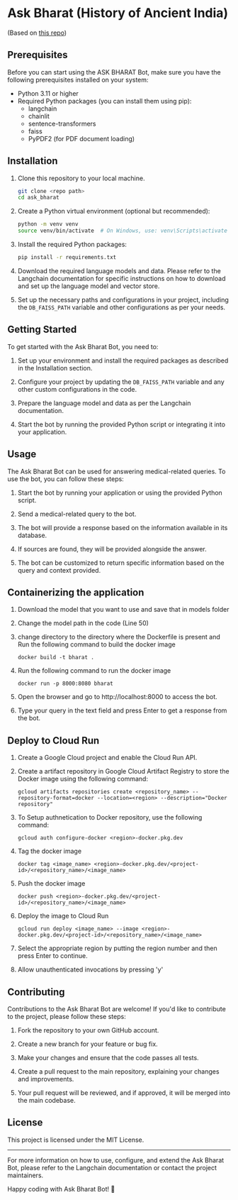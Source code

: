 # Ask Bharat (History of Ancient India)

(Based on [this repo](https://github.com/AIAnytime/Llama2-Medical-Chatbot/blob/main/README.md))

## Prerequisites

Before you can start using the ASK BHARAT Bot, make sure you have the following prerequisites installed on your system:

- Python 3.11 or higher
- Required Python packages (you can install them using pip):
    - langchain
    - chainlit
    - sentence-transformers
    - faiss
    - PyPDF2 (for PDF document loading)

## Installation

1. Clone this repository to your local machine.

    ```bash
    git clone <repo path>
    cd ask_bharat
    ```

2. Create a Python virtual environment (optional but recommended):

    ```bash
    python -m venv venv
    source venv/bin/activate  # On Windows, use: venv\Scripts\activate
    ```

3. Install the required Python packages:

    ```bash
    pip install -r requirements.txt
    ```

4. Download the required language models and data. Please refer to the Langchain documentation for specific instructions on how to download and set up the language model and vector store.

5. Set up the necessary paths and configurations in your project, including the `DB_FAISS_PATH` variable and other configurations as per your needs.

## Getting Started

To get started with the Ask Bharat Bot, you need to:

1. Set up your environment and install the required packages as described in the Installation section.

2. Configure your project by updating the `DB_FAISS_PATH` variable and any other custom configurations in the code.

3. Prepare the language model and data as per the Langchain documentation.

4. Start the bot by running the provided Python script or integrating it into your application.

## Usage

The Ask Bharat Bot can be used for answering medical-related queries. To use the bot, you can follow these steps:

1. Start the bot by running your application or using the provided Python script.

2. Send a medical-related query to the bot.

3. The bot will provide a response based on the information available in its database.

4. If sources are found, they will be provided alongside the answer.

5. The bot can be customized to return specific information based on the query and context provided.

## Containerizing the application

1. Download the model that you want to use and save that in models folder

2. Change the model path in the code (Line 50)

3. change directory to the directory where the Dockerfile is present and Run the following command to build the docker image

    ``` docker build -t bharat . ```

4. Run the following command to run the docker image

    ``` docker run -p 8000:8080 bharat ```

5. Open the browser and go to http://localhost:8000 to access the bot.

6. Type your query in the text field and press Enter to get a response from the bot.

## Deploy to Cloud Run

1. Create a Google Cloud project and enable the Cloud Run API.

2. Create a artifact repository in Google Cloud Artifact Registry to store the Docker image using the following command:

    ```gcloud artifacts repositories create <repository_name> --repository-format=docker --location=<region> --description="Docker repository"```

3. To Setup authnetication to Docker repository, use the following command:

    ``` gcloud auth configure-docker <region>-docker.pkg.dev ```

4. Tag the docker image

    ``` docker tag <image_name> <region>-docker.pkg.dev/<project-id>/<repository_name>/<image_name> ```

5. Push the docker image

    ``` docker push <region>-docker.pkg.dev/<project-id>/<repository_name>/<image_name> ```

6. Deploy the image to Cloud Run

    ``` gcloud run deploy <image_name> --image <region>-docker.pkg.dev/<project-id>/<repository_name>/<image_name> ```

7. Select the appropriate region by putting the region number and then press Enter to continue.

8. Allow unauthenticated invocations by pressing 'y'

## Contributing

Contributions to the Ask Bharat Bot are welcome! If you'd like to contribute to the project, please follow these steps:

1. Fork the repository to your own GitHub account.

2. Create a new branch for your feature or bug fix.

3. Make your changes and ensure that the code passes all tests.

4. Create a pull request to the main repository, explaining your changes and improvements.

5. Your pull request will be reviewed, and if approved, it will be merged into the main codebase.

## License

This project is licensed under the MIT License.

---

For more information on how to use, configure, and extend the Ask Bharat Bot, please refer to the Langchain documentation or contact the project maintainers.

Happy coding with Ask Bharat Bot! 🚀
